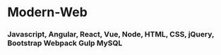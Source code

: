 # Modern-Web

### Javascript, Angular, React, Vue, Node, HTML, CSS, jQuery, Bootstrap Webpack Gulp MySQL